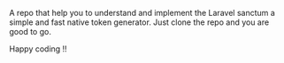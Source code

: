 A repo that help you to understand and implement the Laravel sanctum a simple and fast native token generator.
 Just clone the repo and you are good to go.
 
  Happy coding !!